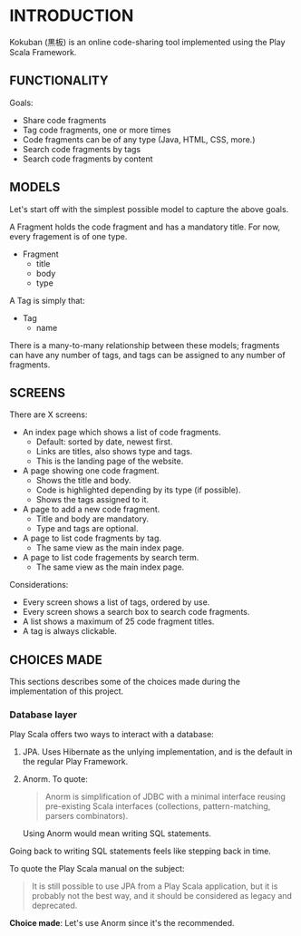 # INTRODUCTION #

Kokuban (黒板) is an online code-sharing tool implemented using the Play Scala
Framework.

## FUNCTIONALITY ##

Goals:

* Share code fragments
* Tag code fragments, one or more times
* Code fragments can be of any type (Java, HTML, CSS, more.)
* Search code fragments by tags
* Search code fragments by content

## MODELS ##

Let's start off with the simplest possible model to capture the above goals.

A Fragment holds the code fragment and has a mandatory title. For now, every
fragement is of one type.

* Fragment
  * title
  * body
  * type

A Tag is simply that:

* Tag
  * name

There is a many-to-many relationship between these models; fragments can have
any number of tags, and tags can be assigned to any number of fragments.

## SCREENS ##

There are X screens:

* An index page which shows a list of code fragments.
  * Default: sorted by date, newest first.
  * Links are titles, also shows type and tags.
  * This is the landing page of the website.
* A page showing one code fragment.
  * Shows the title and body.
  * Code is highlighted depending by its type (if possible).
  * Shows the tags assigned to it.
* A page to add a new code fragment.
  * Title and body are mandatory.
  * Type and tags are optional.
* A page to list code fragments by tag.
  * The same view as the main index page.
* A page to list code fragements by search term.
  * The same view as the main index page.

Considerations:

* Every screen shows a list of tags, ordered by use.
* Every screen shows a search box to search code fragments.
* A list shows a maximum of 25 code fragment titles.
* A tag is always clickable.

## CHOICES MADE ##

This sections describes some of the choices made during the implementation of
this project.

### Database layer ###

Play Scala offers two ways to interact with a database:

1. JPA. Uses Hibernate as the unlying implementation, and is the default in
   the regular Play Framework.
2. Anorm. To quote:

   > Anorm is simplification of JDBC with a minimal interface reusing
   > pre-existing Scala interfaces (collections, pattern-matching, parsers
   > combinators).

   Using Anorm would mean writing SQL statements.

Going back to writing SQL statements feels like stepping back in time.

To quote the Play Scala manual on the subject:

> It is still possible to use JPA from a Play Scala application, but it is
> probably not the best way, and it should be considered as legacy and
> deprecated.

**Choice made**: Let's use Anorm since it's the recommended.

